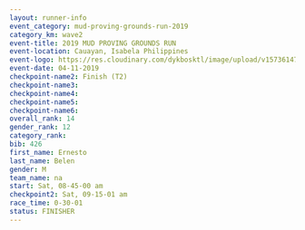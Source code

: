 ```yaml
---
layout: runner-info 
event_category: mud-proving-grounds-run-2019 
category_km: wave2 
event-title: 2019 MUD PROVING GROUNDS RUN 
event-location: Cauayan, Isabela Philippines 
event-logo: https://res.cloudinary.com/dykbosktl/image/upload/v1573614753/Logo/logo_ncmyxh.jpg
event-date: 04-11-2019 
checkpoint-name2: Finish (T2) 
checkpoint-name3: 
checkpoint-name4: 
checkpoint-name5: 
checkpoint-name6: 
overall_rank: 14
gender_rank: 12
category_rank: 
bib: 426
first_name: Ernesto
last_name: Belen
gender: M
team_name: na
start: Sat, 08-45-00 am
checkpoint2: Sat, 09-15-01 am
race_time: 0-30-01
status: FINISHER
---
```

